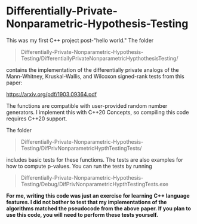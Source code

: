 # Differentially-Private-Nonparametric-Hypothesis-Testing

This was my first C++ project post-"hello world." The folder 

> Differentially-Private-Nonparametric-Hypothesis-Testing/DifferentiallyPrivateNonparametricHypthothesisTesting/ 

contains the implementation of the differentially private analogs of the Mann-Whitney, Kruskal-Wallis, and Wilcoxon signed-rank tests from this paper:

https://arxiv.org/pdf/1903.09364.pdf

The functions are compatible with user-provided random number generators. I implement this with C++20 Concepts, so compiling this code requires C++20 support. 

The folder 

> Differentially-Private-Nonparametric-Hypothesis-Testing/DifPrivNonparametricHypthTestingTests/

includes basic tests for these functions. The tests are also examples for how to compute p-values. You can run the tests by running 

> Differentially-Private-Nonparametric-Hypothesis-Testing/Debug/DifPrivNonparametricHypthTestingTests.exe

**For me, writing this code was just an exercise for learning C++ language features. I did not bother to test that my implementations of the algorithms matched the pseudocode from the above paper. If you plan to use this code, you will need to perform these tests yourself.**
